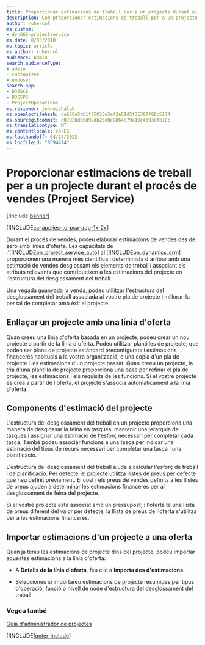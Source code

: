 ```yaml
---
title: Proporcionar estimacions de treball per a un projecte durant el procés de vendes
description: Com proporcionar estimacions de treball per a un projecte durant el procés de vendes al Project Service
author: ruhercul
ms.custom:
- dyn365-projectservice
ms.date: 8/03/2018
ms.topic: article
ms.author: ruhercul
audience: Admin
search.audienceType:
- admin
- customizer
- enduser
search.app:
- D365CE
- D365PS
- ProjectOperations
ms.reviewer: johnmichalak
ms.openlocfilehash: da638e5ab1f75033e5a42e51d5f35307f88c5174
ms.sourcegitcommit: c0792bd65d92db25e0e8864879a19c4b93efb10c
ms.translationtype: MT
ms.contentlocale: ca-ES
ms.lasthandoff: 04/14/2022
ms.locfileid: "8594474"
---
```

# <a name="provide-work-estimates-for-a-project-during-the-sales-process-project-service"></a>Proporcionar estimacions de treball per a un projecte durant el procés de vendes (Project Service)

[!include [banner](../includes/psa-now-project-operations.md)]

[!INCLUDE[cc-applies-to-psa-app-1x-2x](../includes/cc-applies-to-psa-app-1x-2x.md)]

Durant el procés de vendes, podeu elaborar estimacions de vendes des de zero amb línies d'oferta. Les capacitats de l'[!INCLUDE[pn_project_service_auto](../includes/pn-project-service-auto.md)] al [!INCLUDE[pn_dynamics_crm](../includes/pn-dynamics-crm.md)] proporcionen una manera més científica i determinista d'arribar amb una estimació de vendes desglossant els elements de treball i associant els atributs rellevants que contribueixen a les estimacions del projecte en l'estructura del desglossament del treball.  
  
 Una vegada guanyada la venda, podeu utilitzar l'estructura del desglossament del treball associada al vostre pla de projecte i millorar-la per tal de completar amb èxit el projecte.  
  
## <a name="link-a-project-to-a-quote-line"></a>Enllaçar un projecte amb una línia d'oferta  
 Quan creeu una línia d'oferta basada en un projecte, podeu crear un nou projecte a partir de la línia d'oferta. Podeu utilitzar plantilles de projecte, que poden ser plans de projecte estàndard preconfigurats i estimacions financeres habituals a la vostra organització, o una còpia d'un pla de projecte i les estimacions d'un projecte passat. Quan creeu un projecte, la tria d'una plantilla de projecte proporciona una base per refinar el pla de projecte, les estimacions i els requisits de les funcions. Si el vostre projecte es crea a partir de l'oferta, el projecte s'associa automàticament a la línia d'oferta.  
  
## <a name="project-estimate-components"></a>Components d'estimació del projecte  
 L'estructura del desglossament del treball en un projecte proporciona una manera de desglossar la feina en tasques, mantenir una jerarquia de tasques i assignar una estimació de l'esforç necessari per completar cada tasca. També podeu associar funcions a una tasca per indicar una estimació del tipus de recurs necessari per completar una tasca i una planificació.  
  
 L'estructura del desglossament del treball ajuda a calcular l'esforç de treball i de planificació. Per defecte, el projecte utilitza llistes de preus per defecte que heu definit prèviament. El cost i els preus de vendes definits a les llistes de preus ajuden a determinar les estimacions financeres per al desglossament de feina del projecte.  
  
 Si el vostre projecte està associat amb un pressupost, i l'oferta té una llista de preus diferent del valor per defecte, la llista de preus de l'oferta s'utilitza per a les estimacions financeres.  
  
## <a name="import-estimates-from-a-project-into-a-quote"></a>Importar estimacions d'un projecte a una oferta  
 Quan ja teniu les estimacions de projecte dins del projecte, podeu importar aquestes estimacions a la línia d'oferta:  
  
-   A **Detalls de la línia d'oferta**, feu clic a **Importa des d'estimacions**. 

-   Seleccioneu si importareu estimacions de projecte resumides per tipus d'operació, funció o nivell de node d'estructura del desglossament del treball.  
  
### <a name="see-also"></a>Vegeu també  
 [Guia d'administrador de projectes](../psa/project-manager-guide.md)


[!INCLUDE[footer-include](../includes/footer-banner.md)]
